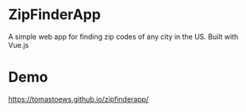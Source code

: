 # ZipFinderApp
A simple web app for finding zip codes of any city in the US. Built with Vue.js

# Demo
https://tomastoews.github.io/zipfinderapp/
